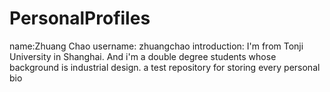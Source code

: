 PersonalProfiles
================
name:Zhuang Chao
username: zhuangchao
introduction: I'm from Tonji University in Shanghai. And i'm a double degree students whose background is industrial design.
a test repository for storing every personal bio